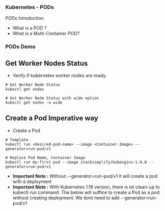### Kubernetes - PODs
PODs Introduction
- What is a POD ?
- What is a Multi-Container POD?

### PODs Demo

## Get Worker Nodes Status
- Verify if kubernetes worker nodes are ready.
```t
# Get Worker Node Status
kubectl get nodes

# Get Worker Node Status with wide option
kubectl get nodes -o wide
```

## Create a Pod Imperative way

- Create a Pod

```t
# Template
kubectl run <desired-pod-name> --image <Container-Image> --generator=run-pod/v1

# Replace Pod Name, Container Image
kubectl run my-first-pod --image stacksimplify/kubenginx:1.0.0 --generator=run-pod/v1

```
- **Important Note :** Without --generator=run-pod/v1 it will create a pod with a deployment
- **Important Note :** With Kubernetes 1.18 version, there is lot clean-up to kubectl run command.
The below will suffice to create a Pod as a pod without creating deployment. We dont need to add --generator=run-pod/v1

